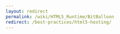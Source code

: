 ```yaml
---
layout: redirect
permalink: /wiki/HTML5_Runtime/BitBalloon
redirect: /best-practices/html5-hosting/
---
```

